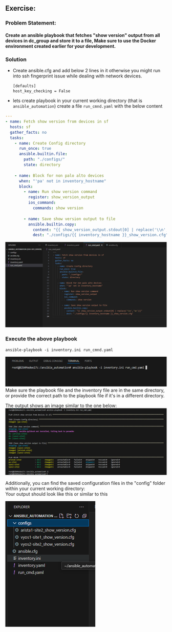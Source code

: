 ## Exercise:
### Problem Statement:
#### Create an ansible playbook that fetches "show version" output from all devices in dc_group and store it to a file, Make sure to use the Docker environment created earlier for your development.

### Solution
- Create ansible.cfg and add below 2 lines in it otherwise you might run into ssh fingerprint issue while dealing with network devices.
  ```text
  [defaults]
  host_key_checking = False
  ``` 
- lets create playbook in your current working directory (that is `ansible_automation`)  create a file `run_cmnd.yaml` with the below content
```yaml
---
- name: Fetch show version from devices in sf
  hosts: sf
  gather_facts: no
  tasks:
    - name: Create Config directory
      run_once: true
      ansible.builtin.file:
        path: "./configs/"
        state: directory

    - name: Block for non palo alto devices
      when: "'pa' not in inventory_hostname"
      block:
        - name: Run show version command
          register: show_version_output
          ios_command:
            commands: show version

        - name: Save show version output to file
          ansible.builtin.copy:
            content: "{{ show_version_output.stdout[0] | replace('\\n','\n')}}"
            dest: "./configs/{{ inventory_hostname }}_show_version.cfg"
```
![alt text](assets\image-22.png)

### Execute the above playbook

```
ansible-playbook -i inventory.ini run_cmnd.yaml
```
![alt text](assets\image-16.png)  
Make sure the playbook file and the inventory file are in the same directory, or provide the correct path to the playbook file if it's in a different directory.

The output shows an image similar to the one below:
![alt text](assets\image-24.png)

Additionally, you can find the saved configuration files in the "config" folder within your current working directory:  
Your output should look like this or similar to this

![alt text](assets\image-23.png)
